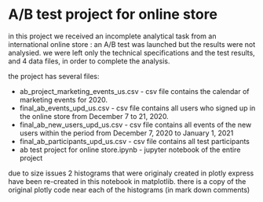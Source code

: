 # A/B test project for online store

in this project we received an incomplete analytical task from an international online store : an A/B test was launched but the results were not analysied. we were left only the technical specifications and the test results, and 4 data files, in order to complete the analysis.

the project has several files:
- ab_project_marketing_events_us.csv - csv file contains the calendar of marketing events for 2020.
- final_ab_events_upd_us.csv - csv file contains all users who signed up in the online store from December 7 to 21, 2020.
- final_ab_new_users_upd_us.csv - csv file contains all events of the new users within the period from December 7, 2020 to January 1, 2021
- final_ab_participants_upd_us.csv - csv file contains all test participants
- ab test project for online store.ipynb - jupyter notebook of the entire project


due to size issues 2 histograms that were originaly created in plotly express have been re-created in this notebook in matplotlib. there is a copy of the original plotly code near each of the histograms (in mark down comments)

